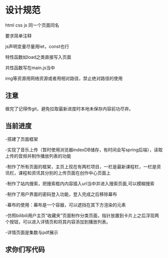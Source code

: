 # 设计规范

html css js 同一个页面同名

要求简单注释

js声明变量尽量用let，const也行

特性函数如load之类直接写入页面

共性函数写在main.js当中

img等资源用网络资源或者用相对路径，禁止绝对路径的使用

## 注意

做完了记得传git，避免拉取最新进度时本地未保存内容前功尽弃。

## 当前进度

-搭建了页面框架

-实现了音乐上传（暂时使用浏览器indexDB储存，有时间会写spring后端），读取上传的音频并制作播放列表的功能

-制作了所有页面的框架，主页上现在有两栏项目，一栏是最新课程栏，一栏是资讯栏，课程和资讯其分别的上传页面在创作中心页面上

-制作了站内搜索，把搜索框内内容插入url当中并进入搜索页面,可以模糊搜索

-制作了用户界面的密码登入功能，登入完成之后移除幕布

-幕布的使用：幕布是一个容器，可以遮挡在其下方渲染的元素

-仿照bilibili用户主页“收藏夹”页面制作分类页面，指针放置到卡片上之后浮现两个按钮，可以进入详情页和将其内容添加到播放列表。

-详情页面是集数与pdf展示

## 求你们写代码
